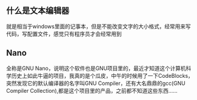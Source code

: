 ## 什么是文本编辑器         
就是相当于windows里面的记事本，但是不能改变文字的大小格式，经常用来写代码，写配置文件，感觉只有程序员才会经常用到          

## Nano      
全称是GNU Nano，说明这个软件也是GNU项目里的，最近才知道这个计算机科学历史上如此牛逼的项目，我真的是个瓜皮，中午的时候用了一下CodeBlocks，突然发现它的默认编译器的名字叫GNU Compiler，还有大名鼎鼎的gcc(GNU Compiler Collection),都是这个项目里的产品，之前都不知道这些东西......           
